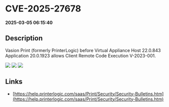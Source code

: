 # CVE-2025-27678

**2025-03-05 06:15:40**

## Description
Vasion Print (formerly PrinterLogic) before Virtual Appliance Host 22.0.843 Application 20.0.1923 allows Client Remote Code Execution V-2023-001.

![](https://img.shields.io/static/v1?label=Score&message=9.8&color=red)
![](https://img.shields.io/static/v1?label=Severity&message=CRITICAL&color=red)
![](https://img.shields.io/static/v1?label=CWE&message=RCE&color=green)

## Links
- [https://help.printerlogic.com/saas/Print/Security/Security-Bulletins.htm](https://help.printerlogic.com/saas/Print/Security/Security-Bulletins.htm)
